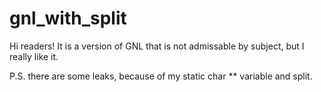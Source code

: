 # gnl_with_split
Hi readers!
It is a version of GNL that is not admissable by subject, but I really like it.

P.S. there are some leaks, because of my static char ** variable and split.
